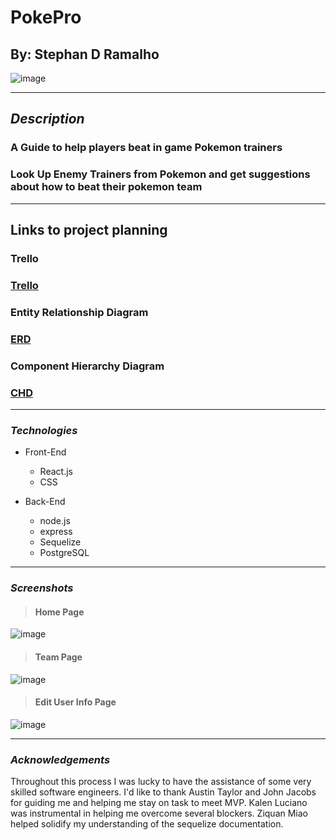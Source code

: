 # PokePro

## By: Stephan D Ramalho

![image](https://static.wikia.nocookie.net/essentialsdocs/images/7/70/Battle.png/revision/latest?cb=20220523172438)

---

## **_Description_**

### A Guide to help players beat in game Pokemon trainers

### Look Up Enemy Trainers from Pokemon and get suggestions about how to beat their pokemon team

---

## Links to project planning

### Trello

### [Trello](https://trello.com/invite/b/d0dFEbUH/ATTI4f846c46dd6e3feb29998a1bcd0130e776CC5110/pokepro)

### Entity Relationship Diagram

### [ERD](https://drive.google.com/file/d/1bVib3yEXGURQw47KOdkGip73ZqRW_z0b/view?usp=sharing)

### Component Hierarchy Diagram

### [CHD](https://lucid.app/lucidchart/994fa1e3-55bf-4fad-8ba1-8df064ef55b9/edit?viewport_loc=48%2C352%2C1365%2C763%2C0_0&invitationId=inv_2fbd633e-55a8-4c00-8adb-50a982dce5e3)

---

### **_*Technologies*_**

- Front-End

  - React.js
  - CSS

- Back-End

  - node.js
  - express
  - Sequelize
  - PostgreSQL

---

### **_Screenshots_**

> #### **Home Page**

![image](https://i.imgur.com/KHzfbsY.png)

> #### **Team Page**

![image](https://i.imgur.com/PY0Io9s.png)

> #### **Edit User Info Page**

![image](https://i.imgur.com/57IsNXc.png)

---

### **_Acknowledgements_**

Throughout this process I was lucky to have the assistance of some very skilled software engineers. I'd like to thank Austin Taylor and John Jacobs for guiding me and helping me stay on task to meet MVP. Kalen Luciano was instrumental in helping me overcome several blockers. Ziquan Miao helped solidify my understanding of the sequelize documentation.
